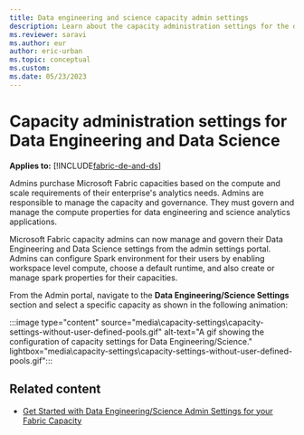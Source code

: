 ```yaml
---
title: Data engineering and science capacity admin settings
description: Learn about the capacity administration settings for the data engineering and data science experiences.
ms.reviewer: saravi
ms.author: eur
author: eric-urban
ms.topic: conceptual
ms.custom:
ms.date: 05/23/2023
---
```


# Capacity administration settings for Data Engineering and Data Science

**Applies to:** [!INCLUDE[fabric-de-and-ds](includes/fabric-de-ds.md)]

Admins purchase Microsoft Fabric capacities based on the compute and scale requirements of their enterprise's analytics needs. Admins are responsible to manage the capacity and governance. They must govern and manage the compute properties for data engineering and science analytics applications.

Microsoft Fabric capacity admins can now manage and govern their Data Engineering and Data Science settings from the admin settings portal. Admins can configure Spark environment for their users by enabling workspace level compute, choose a default runtime, and also create or manage spark properties for their capacities.

From the Admin portal, navigate to the **Data Engineering/Science Settings** section and select a specific capacity as shown in the following animation:

:::image type="content" source="media\capacity-settings\capacity-settings-without-user-defined-pools.gif" alt-text="A gif showing the  configuration of capacity settings for Data Engineering/Science." lightbox="media\capacity-settings\capacity-settings-without-user-defined-pools.gif":::

## Related content

* [Get Started with Data Engineering/Science Admin Settings for your Fabric Capacity](capacity-settings-management.md)
